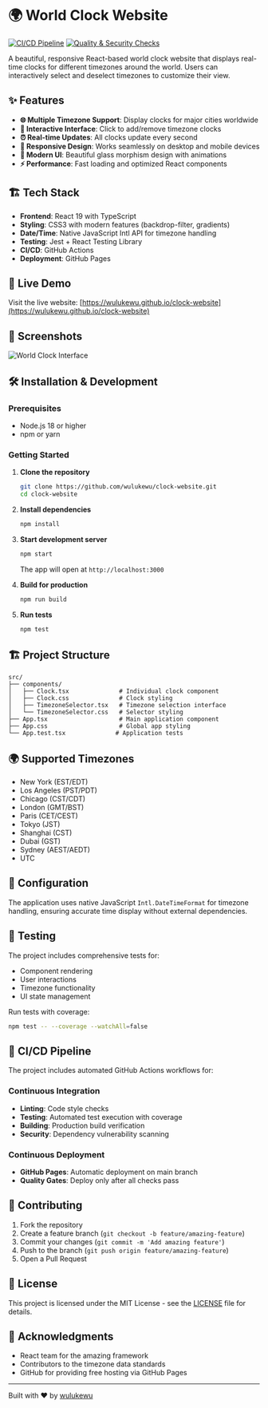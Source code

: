 # 🌍 World Clock Website


[![CI/CD Pipeline](https://github.com/wulukewu/clock-website/actions/workflows/ci-cd.yml/badge.svg)](https://github.com/wulukewu/clock-website/actions/workflows/ci-cd.yml)
[![Quality & Security Checks](https://github.com/wulukewu/clock-website/actions/workflows/quality.yml/badge.svg)](https://github.com/wulukewu/clock-website/actions/workflows/quality.yml)

A beautiful, responsive React-based world clock website that displays real-time clocks for different timezones around the world. Users can interactively select and deselect timezones to customize their view.

## ✨ Features

- **🌐 Multiple Timezone Support**: Display clocks for major cities worldwide
- **🎨 Interactive Interface**: Click to add/remove timezone clocks
- **⏰ Real-time Updates**: All clocks update every second
- **📱 Responsive Design**: Works seamlessly on desktop and mobile devices
- **🎯 Modern UI**: Beautiful glass morphism design with animations
- **⚡ Performance**: Fast loading and optimized React components

## 🏗️ Tech Stack

- **Frontend**: React 19 with TypeScript
- **Styling**: CSS3 with modern features (backdrop-filter, gradients)
- **Date/Time**: Native JavaScript Intl API for timezone handling
- **Testing**: Jest + React Testing Library
- **CI/CD**: GitHub Actions
- **Deployment**: GitHub Pages

## 🚀 Live Demo

Visit the live website: [https://wulukewu.github.io/clock-website](https://wulukewu.github.io/clock-website)

## 📱 Screenshots

![World Clock Interface](https://github.com/user-attachments/assets/a979f392-19e8-4b39-89cc-47aea868a42e)

## 🛠️ Installation & Development

### Prerequisites
- Node.js 18 or higher
- npm or yarn

### Getting Started

1. **Clone the repository**
   ```bash
   git clone https://github.com/wulukewu/clock-website.git
   cd clock-website
   ```

2. **Install dependencies**
   ```bash
   npm install
   ```

3. **Start development server**
   ```bash
   npm start
   ```
   The app will open at `http://localhost:3000`

4. **Build for production**
   ```bash
   npm run build
   ```

5. **Run tests**
   ```bash
   npm test
   ```

## 🏗️ Project Structure

```
src/
├── components/
│   ├── Clock.tsx              # Individual clock component
│   ├── Clock.css              # Clock styling
│   ├── TimezoneSelector.tsx   # Timezone selection interface
│   └── TimezoneSelector.css   # Selector styling
├── App.tsx                    # Main application component
├── App.css                    # Global app styling
└── App.test.tsx              # Application tests
```

## 🌍 Supported Timezones

- New York (EST/EDT)
- Los Angeles (PST/PDT)
- Chicago (CST/CDT)
- London (GMT/BST)
- Paris (CET/CEST)
- Tokyo (JST)
- Shanghai (CST)
- Dubai (GST)
- Sydney (AEST/AEDT)
- UTC

## 🔧 Configuration

The application uses native JavaScript `Intl.DateTimeFormat` for timezone handling, ensuring accurate time display without external dependencies.

## 🧪 Testing

The project includes comprehensive tests for:
- Component rendering
- User interactions
- Timezone functionality
- UI state management

Run tests with coverage:
```bash
npm test -- --coverage --watchAll=false
```

## 🚀 CI/CD Pipeline

The project includes automated GitHub Actions workflows for:

### Continuous Integration
- **Linting**: Code style checks
- **Testing**: Automated test execution with coverage
- **Building**: Production build verification
- **Security**: Dependency vulnerability scanning

### Continuous Deployment
- **GitHub Pages**: Automatic deployment on main branch
- **Quality Gates**: Deploy only after all checks pass

## 🤝 Contributing

1. Fork the repository
2. Create a feature branch (`git checkout -b feature/amazing-feature`)
3. Commit your changes (`git commit -m 'Add amazing feature'`)
4. Push to the branch (`git push origin feature/amazing-feature`)
5. Open a Pull Request

## 📄 License

This project is licensed under the MIT License - see the [LICENSE](LICENSE) file for details.

## 🙏 Acknowledgments

- React team for the amazing framework
- Contributors to the timezone data standards
- GitHub for providing free hosting via GitHub Pages

---

Built with ❤️ by [wulukewu](https://github.com/wulukewu)
